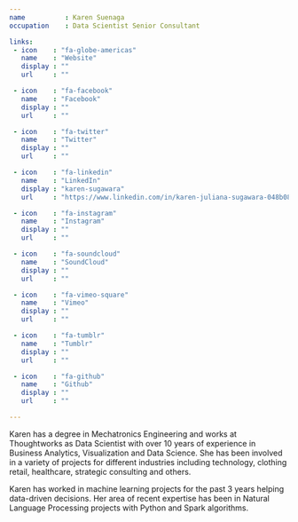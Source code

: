 ```yaml
---
name          : Karen Suenaga
occupation    : Data Scientist Senior Consultant

links:
 - icon    : "fa-globe-americas"
   name    : "Website"
   display : ""
   url     : ""

 - icon    : "fa-facebook"
   name    : "Facebook"
   display : ""
   url     : ""

 - icon    : "fa-twitter"
   name    : "Twitter"
   display : ""
   url     : ""

 - icon    : "fa-linkedin"
   name    : "LinkedIn"
   display : "karen-sugawara"
   url     : "https://www.linkedin.com/in/karen-juliana-sugawara-048b0833"

 - icon    : "fa-instagram"
   name    : "Instagram"
   display : ""
   url     : ""

 - icon    : "fa-soundcloud"
   name    : "SoundCloud"
   display : ""
   url     : ""

 - icon    : "fa-vimeo-square"
   name    : "Vimeo"
   display : ""
   url     : ""

 - icon    : "fa-tumblr"
   name    : "Tumblr"
   display : ""
   url     : ""

 - icon    : "fa-github"
   name    : "Github"
   display : ""
   url     : ""

---
```

Karen has a degree in Mechatronics Engineering and works at Thoughtworks as Data Scientist with over 10 years of experience in Business Analytics, Visualization and Data Science. She has been involved in a variety of projects for different industries including technology, clothing retail, healthcare, strategic consulting and others.

Karen has worked in machine learning projects for the past 3 years helping data-driven decisions. Her area of recent expertise has been in Natural Language Processing projects with Python and Spark algorithms.